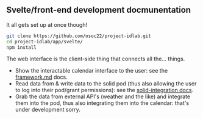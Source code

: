 ## Svelte/front-end development docmunentation

It all gets set up at once though!

```bash
git clone https://github.com/osoc22/project-idlab.git
cd project-idlab/app/svelte/
npm install
```

The web interface is the client-side thing that connects all the... things.
- Show the interactable calendar interface to the user: see the [framework.md](framework.md) docs.
- Read data from & write data to the solid pod (thus also allowing the user to log into their pod/grant permissions): see the [solid-integration docs](solid-integration.md).
- Grab the data from external API's (weather and the like) and integrate them into the pod, thus also integrating them into the calendar: that's under development sorry.

